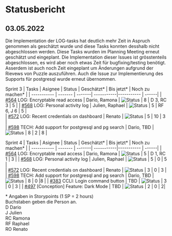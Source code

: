 # Statusbericht
## 03.05.2022

Die Implementation der LOG-tasks hat deutlich mehr Zeit in Aspruch genommen als geschätzt wurde und diese Tasks konnten desshalb nicht abgeschlossen werden. Diese Tasks wurden im Planning Meeting erneut geschätzt und eingeplant. Die Implementation dieser Issues ist grösstenteils abgeschlossen, es wird aber noch etwas Zeit für bugfixing/testing benötigt. Asserdem ist auch noch Zeit eingeplant um Änderungen aufgrund der Rievews von Puzzle auszuführen. Auch die Issue zur Implementierung des Supports für postgresql wurde erneut übernommen.

Sprint 3
| Tasks       | Asignee   | Status | Geschätzt*  | Bis jetzt*  | Noch zu machen* |
| ----------- | -------   | -------| -----------|----------- | ------|
| [#564](https://github.com/puzzle/cryptopus/issues/564) LOG: Encryptable read access | Dario, Ramona | ![Status](https://img.shields.io/badge/Status-Unfinished-orange) | 8 | D 3, RC 3 | 5 |
| [#568](https://github.com/puzzle/cryptopus/issues/568) LOG: Personal activity log | Julien, Raphael | ![Status](https://img.shields.io/badge/Status-Unfinished-orange)  | 5 | RF 6, J 6 | 5 |    
| [#572](https://github.com/puzzle/cryptopus/issues/572) LOG: Recent credentials on dashboard | Renato | ![Status](https://img.shields.io/badge/Status-Unfinished-orange) | 5 | 10 | 3 |    
| [#598](https://github.com/puzzle/cryptopus/issues/598) TECH: Add support for postgresql and pg search | Dario, TBD | ![Status](https://img.shields.io/badge/Status-Unfinished-orange) | 8 | 2 | 8 |

Sprint 4
| Tasks       | Asignee   | Status | Geschätzt*  | Bis jetzt*  | Noch zu machen* |
| ----------- | -------   | -------| -----------|----------- | ------|
| [#564](https://github.com/puzzle/cryptopus/issues/564) LOG: Encryptable read access | Dario, Ramona | ![Status](https://img.shields.io/badge/Status-OK-green) | 5 | D 1, RC 1 | 3 |
| [#568](https://github.com/puzzle/cryptopus/issues/568) LOG: Personal activity log | Julien, Raphael    | ![Status](https://img.shields.io/badge/Status-OK-green)  | 5 | 0 | 5 |    
| [#572](https://github.com/puzzle/cryptopus/issues/572) LOG: Recent credentials on dashboard | Renato | ![Status](https://img.shields.io/badge/Status-OK-green) | 3 | 0 | 3 |    
| [#598](https://github.com/puzzle/cryptopus/issues/598) TECH: Add support for postgresql and pg search | Dario, TBD | ![Status](https://img.shields.io/badge/Status-OK-green) | 8 | 0 |8 |
| [#383](https://github.com/puzzle/cryptopus/issues/383) CCLI: Login command button | TBD | ![Status](https://img.shields.io/badge/Status-TBD-yellow) | 3 | 0 | 3 |
| [#497](https://github.com/puzzle/cryptopus/issues/497) [Conception] Feature: Dark Mode | TBD | ![Status](https://img.shields.io/badge/Status-TBD-yellow) | 2 | 0 | 2|

\* Angaben in Storypoints (1 SP = 2 hours)  
Buchstaben geben die Person an.  
D Dario  
J Julien  
RC Ramona  
RF Raphael  
RO Renato
